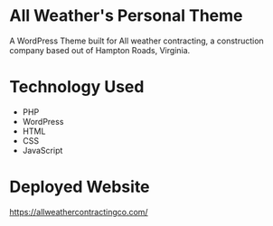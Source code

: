 # All Weather's Personal Theme 
A WordPress Theme built for All weather contracting, a construction company based out of Hampton Roads, Virginia. 

# Technology Used
- PHP
- WordPress
- HTML
- CSS
- JavaScript

# Deployed Website
https://allweathercontractingco.com/
